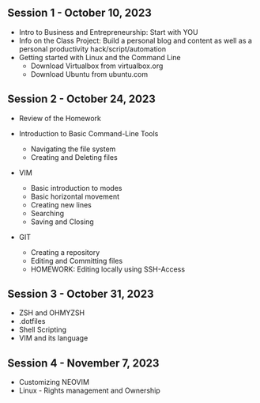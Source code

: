 ## Session 1 - October 10, 2023

- Intro to Business and Entrepreneurship: Start with YOU
- Info on the Class Project: Build a personal blog and content as well as a personal productivity hack/script/automation
- Getting started with Linux and the Command Line
    - Download Virtualbox from virtualbox.org
    - Download Ubuntu from ubuntu.com


## Session 2 - October 24, 2023

- Review of the Homework
- Introduction to Basic Command-Line Tools
    - Navigating the file system
    - Creating and Deleting files

- VIM
    - Basic introduction to modes
    - Basic horizontal movement
    - Creating new lines
    - Searching
    - Saving and Closing

- GIT
    - Creating a repository
    - Editing and Committing files
    - HOMEWORK: Editing locally using SSH-Access


## Session 3 - October 31, 2023

- ZSH and OHMYZSH
- .dotfiles
- Shell Scripting
- VIM and its language


## Session 4 - November 7, 2023

- Customizing NEOVIM
- Linux - Rights management and Ownership

